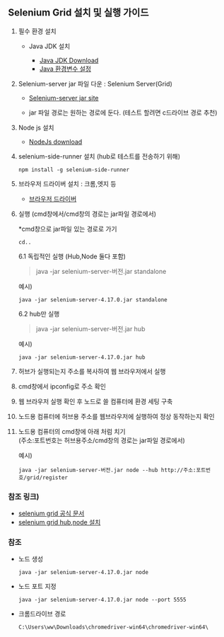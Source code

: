 ## Selenium Grid 설치 및 실행 가이드

1. 필수 환경 설치
    - Java JDK 설치 

        - [Java JDK Download](https://www.oracle.com/kr/java/technologies/downloads/)   
        - [Java 환경변수 설정](https://coding-factory.tistory.com/838)
 
2. Selenium-server jar 파일 다운 : Selenium Server(Grid)
   
    - [Selenium-server jar site](https://www.selenium.dev/downloads/)

    - jar 파일 경로는 원하는 경로에 둔다. (테스트 할려면 c드라이브 경로 추천)

3. Node js 설치   
    - [NodeJs download](https://nodejs.org/en/download/current)
4. selenium-side-runner 설치 (hub로 테스트를 전송하기 위해)
    ```
    npm install -g selenium-side-runner
    ```

5. 브라우저 드라이버 설치 : 크롬,엣지 등

    - [브라우저 드라이버](https://www.selenium.dev/documentation/webdriver/troubleshooting/errors/driver_location/#use-the-path-environment-variable)

6. 실행 (cmd창에서/cmd창의 경로는 jar파일 경로에서)
    
    *cmd창으로 jar파일 있는 경로로 가기
    ``` 
    cd..
    ```

    6.1 독립적인 실행 (Hub,Node 둘다 포함)

    > java -jar selenium-server-버전.jar standalone  

    예시)
    ```   
    java -jar selenium-server-4.17.0.jar standalone
    ```

    6.2 hub만 실행
    
    > java -jar selenium-server-버전.jar hub

    예시)
    ``` 
    java -jar selenium-server-4.17.0.jar hub
    ```

7. 허브가 실행되는지 주소를 복사하여 웹 브라우저에서 실행

8. cmd창에서 ipconfig로 주소 확인

9. 웹 브라우저 실행 확인 후 노드로 쓸 컴퓨터에 환경 세팅 구축

10. 노드용 컴퓨터에 허브용 주소를 웹브라우저에 실행하여 정상 동작하는지 확인

11. 노드용 컴퓨터의 cmd창에 아래 처럼 치기   
    (주소:포트번호는 허브용주소/cmd창의 경로는 jar파일 경로에서)

    예시)
    ```
    java -jar selenium-server-버전.jar node --hub http://주소:포트번호/grid/register 
    ```
### 참조 링크)   
- [selenium grid 공식 문서](https://www.selenium.dev/documentation/grid/getting_started/)   
- [selenium grid hub,node 설치](https://www.whatap.io/ko/blog/39/)

### 참조

- 노드 생성
    ```
    java -jar selenium-server-4.17.0.jar node
    ```
- 노드 포트 지정
    ```
    java -jar selenium-server-4.17.0.jar node --port 5555
    ```
- 크롬드라이브 경로
    ```
    C:\Users\ww\Downloads\chromedriver-win64\chromedriver-win64\
    ```
